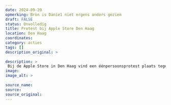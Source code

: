 ```yaml
---
date: 2024-09-20
opmerking: Bron is Danie1 niet ergens anders gezien
draft: FALSE
status: Onvolledig
title: Protest bij Apple Store Den Haag
location: Den Haag
coordinates: 
category: acties
tags: []
description_original: > 
 
description: > 
 Bij de Apple Store in Den Haag vind een éénpersoonsprotest plaats tegen Apple's betrokkenheid bij de genocides in Congo en Palestina.
image: 
image_alt: > 
 
source_name: 
source: 
source_original: 
---
```

